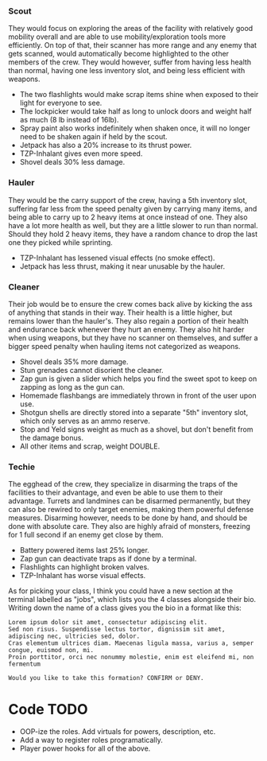 ### Scout 
They would focus on exploring the areas of the facility with relatively good mobility overall and are able to use mobility/exploration tools more efficiently. On top of that, their scanner has more range and any enemy that gets scanned, would automatically become highlighted to the other members of the crew. They would however, suffer from having less health than normal, having one less inventory slot, and being less efficient with weapons.

- The two flashlights would make scrap items shine when exposed to their light for everyone to see.
- The lockpicker would take half as long to unlock doors and weight half as much (8 lb instead of 16lb).
- Spray paint also works indefinitely when shaken once, it will no longer need to be shaken again if held by the scout.
- Jetpack has also a 20% increase to its thrust power.
- TZP-Inhalant gives even more speed.
- Shovel deals 30% less damage.

### Hauler 
They would be the carry support of the crew, having a 5th inventory slot, suffering far less from the speed penalty given by carrying many items, and being able to carry up to 2 heavy items at once instead of one. They also have a lot more health as well, but they are a little slower to run than normal. Should they hold 2 heavy items, they have a random chance to drop the last one they picked while sprinting.
 - TZP-Inhalant has lessened visual effects (no smoke effect).
 - Jetpack has less thrust, making it near unusable by the hauler.

### Cleaner 
Their job would be to ensure the crew comes back alive by kicking the ass of anything that stands in their way. Their health is a little higher, but remains lower than the hauler's. They also regain a portion of their health and endurance back whenever they hurt an enemy. They also hit harder when using weapons, but they have no scanner on themselves, and suffer a bigger speed penalty when hauling items not categorized as weapons.
- Shovel deals 35% more damage.
- Stun grenades cannot disorient the cleaner.
- Zap gun is given a slider which helps you find the sweet spot to keep on zapping as long as the gun can.
- Homemade flashbangs are immediately thrown in front of the user upon use.
- Shotgun shells are directly stored into a separate "5th" inventory slot, which only serves as an ammo reserve.
- Stop and Yeld signs weight as much as a shovel, but don't benefit from the damage bonus.
- All other items and scrap, weight DOUBLE.

### Techie
The egghead of the crew, they specialize in disarming the traps of the facilities to their advantage, and even be able to use them to their advantage. Turrets and landmines can be disarmed permanently, but they can also be rewired to only target enemies, making them powerful defense measures. Disarming however, needs to be done by hand, and should be done with absolute care. They also are highly afraid of monsters, freezing for 1 full second if an enemy get close by them.
- Battery powered items last 25% longer.
- Zap gun can deactivate traps as if done by a terminal.
- Flashlights can highlight broken valves.
- TZP-Inhalant has worse visual effects.

As for picking your class, I think you could have a new section at the terminal labelled as "jobs", which lists you the 4 classes alongside their bio.
Writing down the name of a class gives you the bio in a format like this:

```
Lorem ipsum dolor sit amet, consectetur adipiscing elit.
Sed non risus. Suspendisse lectus tortor, dignissim sit amet, adipiscing nec, ultricies sed, dolor. 
Cras elementum ultrices diam. Maecenas ligula massa, varius a, semper congue, euismod non, mi. 
Proin porttitor, orci nec nonummy molestie, enim est eleifend mi, non fermentum

Would you like to take this formation? CONFIRM or DENY.
```

# Code TODO
- OOP-ize the roles. Add virtuals for powers, description, etc. 
- Add a way to register roles programatically.
- Player power hooks for all of the above.
